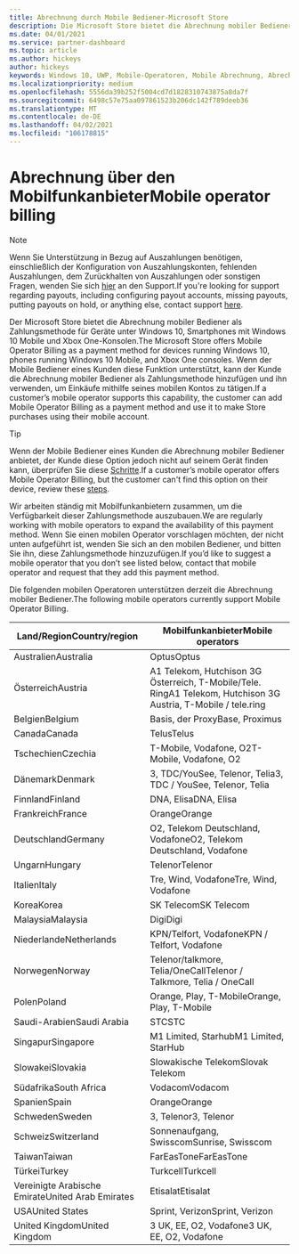 ```yaml
---
title: Abrechnung durch Mobile Bediener-Microsoft Store
description: Die Microsoft Store bietet die Abrechnung mobiler Bediener als Zahlungsmethode für Mobile Operatoren, die diese Funktion unterstützen.
ms.date: 04/01/2021
ms.service: partner-dashboard
ms.topic: article
ms.author: hickeys
author: hickeys
keywords: Windows 10, UWP, Mobile-Operatoren, Mobile Abrechnung, Abrechnung mobiler Bediener
ms.localizationpriority: medium
ms.openlocfilehash: 5556da39b252f5004cd7d1828310743875a8da7f
ms.sourcegitcommit: 6498c57e75aa097861523b206dc142f789deeb36
ms.translationtype: MT
ms.contentlocale: de-DE
ms.lasthandoff: 04/02/2021
ms.locfileid: "106178815"
---
```

# <a name="mobile-operator-billing"></a><span data-ttu-id="f975e-104">Abrechnung über den Mobilfunkanbieter</span><span class="sxs-lookup"><span data-stu-id="f975e-104">Mobile operator billing</span></span>

> [!NOTE]
> <span data-ttu-id="f975e-105">Wenn Sie Unterstützung in Bezug auf Auszahlungen benötigen, einschließlich der Konfiguration von Auszahlungskonten, fehlenden Auszahlungen, dem Zurückhalten von Auszahlungen oder sonstigen Fragen, wenden Sie sich [hier](https://developer.microsoft.com/windows/support) an den Support.</span><span class="sxs-lookup"><span data-stu-id="f975e-105">If you're looking for support regarding payouts, including configuring payout accounts, missing payouts, putting payouts on hold, or anything else, contact support [here](https://developer.microsoft.com/windows/support).</span></span>

<span data-ttu-id="f975e-106">Der Microsoft Store bietet die Abrechnung mobiler Bediener als Zahlungsmethode für Geräte unter Windows 10, Smartphones mit Windows 10 Mobile und Xbox One-Konsolen.</span><span class="sxs-lookup"><span data-stu-id="f975e-106">The Microsoft Store offers Mobile Operator Billing as a payment method for devices running Windows 10, phones running Windows 10 Mobile, and Xbox One consoles.</span></span> <span data-ttu-id="f975e-107">Wenn der Mobile Bediener eines Kunden diese Funktion unterstützt, kann der Kunde die Abrechnung mobiler Bediener als Zahlungsmethode hinzufügen und ihn verwenden, um Einkäufe mithilfe seines mobilen Kontos zu tätigen.</span><span class="sxs-lookup"><span data-stu-id="f975e-107">If a customer’s mobile operator supports this capability, the customer can add Mobile Operator Billing as a payment method and use it to make Store purchases using their mobile account.</span></span>

> [!TIP]
>  <span data-ttu-id="f975e-108">Wenn der Mobile Bediener eines Kunden die Abrechnung mobiler Bediener anbietet, der Kunde diese Option jedoch nicht auf seinem Gerät finden kann, überprüfen Sie diese [Schritte](https://support.microsoft.com/instantanswers/b25d6dd6-fb8b-3710-1e13-4d30eb01b51f).</span><span class="sxs-lookup"><span data-stu-id="f975e-108">If a customer’s mobile operator offers Mobile Operator Billing, but the customer can't find this option on their device, review these [steps](https://support.microsoft.com/instantanswers/b25d6dd6-fb8b-3710-1e13-4d30eb01b51f).</span></span>

<span data-ttu-id="f975e-109">Wir arbeiten ständig mit Mobilfunkanbietern zusammen, um die Verfügbarkeit dieser Zahlungsmethode auszubauen.</span><span class="sxs-lookup"><span data-stu-id="f975e-109">We are regularly working with mobile operators to expand the availability of this payment method.</span></span> <span data-ttu-id="f975e-110">Wenn Sie einen mobilen Operator vorschlagen möchten, der nicht unten aufgeführt ist, wenden Sie sich an den mobilen Bediener, und bitten Sie ihn, diese Zahlungsmethode hinzuzufügen.</span><span class="sxs-lookup"><span data-stu-id="f975e-110">If you’d like to suggest a mobile operator that you don’t see listed below, contact that mobile operator and request that they add this payment method.</span></span>

<span data-ttu-id="f975e-111">Die folgenden mobilen Operatoren unterstützen derzeit die Abrechnung mobiler Bediener.</span><span class="sxs-lookup"><span data-stu-id="f975e-111">The following mobile operators currently support Mobile Operator Billing.</span></span>

| <span data-ttu-id="f975e-112">Land/Region</span><span class="sxs-lookup"><span data-stu-id="f975e-112">Country/region</span></span>       | <span data-ttu-id="f975e-113">Mobilfunkanbieter</span><span class="sxs-lookup"><span data-stu-id="f975e-113">Mobile operators</span></span>                                        |
|----------------------|---------------------------------------------------------|
| <span data-ttu-id="f975e-114">Australien</span><span class="sxs-lookup"><span data-stu-id="f975e-114">Australia</span></span>            | <span data-ttu-id="f975e-115">Optus</span><span class="sxs-lookup"><span data-stu-id="f975e-115">Optus</span></span>                                                   |
| <span data-ttu-id="f975e-116">Österreich</span><span class="sxs-lookup"><span data-stu-id="f975e-116">Austria</span></span>              | <span data-ttu-id="f975e-117">A1 Telekom, Hutchison 3G Österreich, T-Mobile/Tele. Ring</span><span class="sxs-lookup"><span data-stu-id="f975e-117">A1 Telekom, Hutchison 3G Austria, T-Mobile / tele.ring</span></span>  |
| <span data-ttu-id="f975e-118">Belgien</span><span class="sxs-lookup"><span data-stu-id="f975e-118">Belgium</span></span>              | <span data-ttu-id="f975e-119">Basis, der Proxy</span><span class="sxs-lookup"><span data-stu-id="f975e-119">Base, Proximus</span></span>                                          |
| <span data-ttu-id="f975e-120">Canada</span><span class="sxs-lookup"><span data-stu-id="f975e-120">Canada</span></span>               | <span data-ttu-id="f975e-121">Telus</span><span class="sxs-lookup"><span data-stu-id="f975e-121">Telus</span></span>                                                   |
| <span data-ttu-id="f975e-122">Tschechien</span><span class="sxs-lookup"><span data-stu-id="f975e-122">Czechia</span></span>              | <span data-ttu-id="f975e-123">T-Mobile, Vodafone, O2</span><span class="sxs-lookup"><span data-stu-id="f975e-123">T-Mobile, Vodafone, O2</span></span>                                  |
| <span data-ttu-id="f975e-124">Dänemark</span><span class="sxs-lookup"><span data-stu-id="f975e-124">Denmark</span></span>              | <span data-ttu-id="f975e-125">3, TDC/YouSee, Telenor, Telia</span><span class="sxs-lookup"><span data-stu-id="f975e-125">3, TDC / YouSee, Telenor, Telia</span></span>                         |
| <span data-ttu-id="f975e-126">Finnland</span><span class="sxs-lookup"><span data-stu-id="f975e-126">Finland</span></span>              | <span data-ttu-id="f975e-127">DNA, Elisa</span><span class="sxs-lookup"><span data-stu-id="f975e-127">DNA, Elisa</span></span>                                              |
| <span data-ttu-id="f975e-128">Frankreich</span><span class="sxs-lookup"><span data-stu-id="f975e-128">France</span></span>               | <span data-ttu-id="f975e-129">Orange</span><span class="sxs-lookup"><span data-stu-id="f975e-129">Orange</span></span>                                                  |
| <span data-ttu-id="f975e-130">Deutschland</span><span class="sxs-lookup"><span data-stu-id="f975e-130">Germany</span></span>              | <span data-ttu-id="f975e-131">O2, Telekom Deutschland, Vodafone</span><span class="sxs-lookup"><span data-stu-id="f975e-131">O2, Telekom Deutschland, Vodafone</span></span>                       |
| <span data-ttu-id="f975e-132">Ungarn</span><span class="sxs-lookup"><span data-stu-id="f975e-132">Hungary</span></span>              | <span data-ttu-id="f975e-133">Telenor</span><span class="sxs-lookup"><span data-stu-id="f975e-133">Telenor</span></span>                                                 |
| <span data-ttu-id="f975e-134">Italien</span><span class="sxs-lookup"><span data-stu-id="f975e-134">Italy</span></span>                | <span data-ttu-id="f975e-135">Tre, Wind, Vodafone</span><span class="sxs-lookup"><span data-stu-id="f975e-135">Tre, Wind, Vodafone</span></span>                                     |
| <span data-ttu-id="f975e-136">Korea</span><span class="sxs-lookup"><span data-stu-id="f975e-136">Korea</span></span>                | <span data-ttu-id="f975e-137">SK Telecom</span><span class="sxs-lookup"><span data-stu-id="f975e-137">SK Telecom</span></span>                                              |
| <span data-ttu-id="f975e-138">Malaysia</span><span class="sxs-lookup"><span data-stu-id="f975e-138">Malaysia</span></span>             | <span data-ttu-id="f975e-139">Digi</span><span class="sxs-lookup"><span data-stu-id="f975e-139">Digi</span></span>                                                    |
| <span data-ttu-id="f975e-140">Niederlande</span><span class="sxs-lookup"><span data-stu-id="f975e-140">Netherlands</span></span>          | <span data-ttu-id="f975e-141">KPN/Telfort, Vodafone</span><span class="sxs-lookup"><span data-stu-id="f975e-141">KPN / Telfort, Vodafone</span></span>                                 |
| <span data-ttu-id="f975e-142">Norwegen</span><span class="sxs-lookup"><span data-stu-id="f975e-142">Norway</span></span>               | <span data-ttu-id="f975e-143">Telenor/talkmore, Telia/OneCall</span><span class="sxs-lookup"><span data-stu-id="f975e-143">Telenor / Talkmore, Telia / OneCall</span></span>                     |
| <span data-ttu-id="f975e-144">Polen</span><span class="sxs-lookup"><span data-stu-id="f975e-144">Poland</span></span>               | <span data-ttu-id="f975e-145">Orange, Play, T-Mobile</span><span class="sxs-lookup"><span data-stu-id="f975e-145">Orange, Play, T-Mobile</span></span>                                  |
| <span data-ttu-id="f975e-146">Saudi-Arabien</span><span class="sxs-lookup"><span data-stu-id="f975e-146">Saudi Arabia</span></span>         | <span data-ttu-id="f975e-147">STC</span><span class="sxs-lookup"><span data-stu-id="f975e-147">STC</span></span>                                                     |
| <span data-ttu-id="f975e-148">Singapur</span><span class="sxs-lookup"><span data-stu-id="f975e-148">Singapore</span></span>            | <span data-ttu-id="f975e-149">M1 Limited, Starhub</span><span class="sxs-lookup"><span data-stu-id="f975e-149">M1 Limited, StarHub</span></span>                                     |
| <span data-ttu-id="f975e-150">Slowakei</span><span class="sxs-lookup"><span data-stu-id="f975e-150">Slovakia</span></span>             | <span data-ttu-id="f975e-151">Slowakische Telekom</span><span class="sxs-lookup"><span data-stu-id="f975e-151">Slovak Telekom</span></span>                                          |
| <span data-ttu-id="f975e-152">Südafrika</span><span class="sxs-lookup"><span data-stu-id="f975e-152">South Africa</span></span>         | <span data-ttu-id="f975e-153">Vodacom</span><span class="sxs-lookup"><span data-stu-id="f975e-153">Vodacom</span></span>                                                 |
| <span data-ttu-id="f975e-154">Spanien</span><span class="sxs-lookup"><span data-stu-id="f975e-154">Spain</span></span>                | <span data-ttu-id="f975e-155">Orange</span><span class="sxs-lookup"><span data-stu-id="f975e-155">Orange</span></span>                                                  |
| <span data-ttu-id="f975e-156">Schweden</span><span class="sxs-lookup"><span data-stu-id="f975e-156">Sweden</span></span>               | <span data-ttu-id="f975e-157">3, Telenor</span><span class="sxs-lookup"><span data-stu-id="f975e-157">3, Telenor</span></span>                                              |
| <span data-ttu-id="f975e-158">Schweiz</span><span class="sxs-lookup"><span data-stu-id="f975e-158">Switzerland</span></span>          | <span data-ttu-id="f975e-159">Sonnenaufgang, Swisscom</span><span class="sxs-lookup"><span data-stu-id="f975e-159">Sunrise, Swisscom</span></span>                                       |
| <span data-ttu-id="f975e-160">Taiwan</span><span class="sxs-lookup"><span data-stu-id="f975e-160">Taiwan</span></span>               | <span data-ttu-id="f975e-161">FarEasTone</span><span class="sxs-lookup"><span data-stu-id="f975e-161">FarEasTone</span></span>                                              |
| <span data-ttu-id="f975e-162">Türkei</span><span class="sxs-lookup"><span data-stu-id="f975e-162">Turkey</span></span>               | <span data-ttu-id="f975e-163">Turkcell</span><span class="sxs-lookup"><span data-stu-id="f975e-163">Turkcell</span></span>                                                |
| <span data-ttu-id="f975e-164">Vereinigte Arabische Emirate</span><span class="sxs-lookup"><span data-stu-id="f975e-164">United Arab Emirates</span></span> | <span data-ttu-id="f975e-165">Etisalat</span><span class="sxs-lookup"><span data-stu-id="f975e-165">Etisalat</span></span>                                                |
| <span data-ttu-id="f975e-166">USA</span><span class="sxs-lookup"><span data-stu-id="f975e-166">United States</span></span>        | <span data-ttu-id="f975e-167">Sprint, Verizon</span><span class="sxs-lookup"><span data-stu-id="f975e-167">Sprint, Verizon</span></span>                                         |
| <span data-ttu-id="f975e-168">United Kingdom</span><span class="sxs-lookup"><span data-stu-id="f975e-168">United Kingdom</span></span>       | <span data-ttu-id="f975e-169">3 UK, EE, O2, Vodafone</span><span class="sxs-lookup"><span data-stu-id="f975e-169">3 UK, EE, O2, Vodafone</span></span>                                 |
